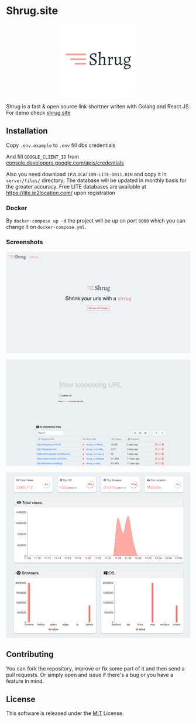 # Shrug.site
<p align="center">
<a href="https://shrug.site"><img src="./screenshots/logo.png" alt="shrug.site"/></a>
</p>

Shrug is a fast & open source link shortner writen with Golang and React.JS. For demo check [shrug.site](https://shrug.site)

## Installation

Copy `.env.example` to `.env` fill dbs credentials

And fill `GOOGLE_CLIENT_ID` from [console.developers.google.com/apis/credentials](https://console.developers.google.com/apis/credentials)

Also you need download `IP2LOCATION-LITE-DB11.BIN` and copy it in `server/files/` directory; The database will be updated in monthly basis for the greater accuracy. Free LITE databases are available at https://lite.ip2location.com/ upon registration

### Docker
By `docker-compose up -d` the project will be up on port `8000` which you can change it on `docker-compose.yml`.

### Screenshots
![Shrug login page](https://github.com/TheYahya/shrug/blob/master/screenshots/1.png)

![Shrug dashboard page](https://github.com/TheYahya/shrug/blob/master/screenshots/2.png)

![Shrug stats page](https://github.com/TheYahya/shrug/blob/master/screenshots/3.png)

## Contributing
You can fork the repository, improve or fix some part of it and then send a pull requests. Or simply open and issue if there's a bug or you have a feature in mind.

## License

This software is released under the [MIT](https://github.com/TheYahya/shrug/blob/master/LICENSE) License.
